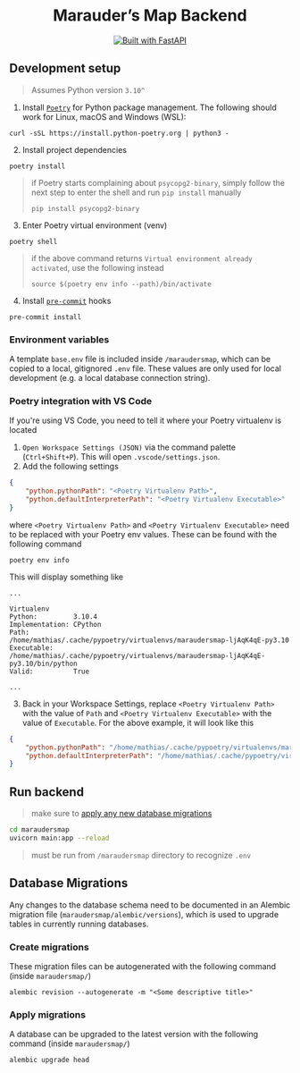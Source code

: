 <h1 align="center">
    Marauder’s Map Backend
</h1>

<p align="center">
    <a href="https://fastapi.tiangolo.com" target="_blank">
        <img src="https://img.shields.io/badge/FastAPI-005571?style=for-the-badge&logo=fastapi" alt="Built with FastAPI">
    </a>
</p>


## Development setup

> Assumes Python version `3.10^`

1. Install [`Poetry`](https://python-poetry.org/) for Python package management. The following should work for Linux, macOS and Windows (WSL):
```
curl -sSL https://install.python-poetry.org | python3 -
```
2. Install project dependencies
```
poetry install
```
> if Poetry starts complaining about `psycopg2-binary`, simply follow the next step to enter the shell and run `pip install` manually
> ```
> pip install psycopg2-binary
> ```
3. Enter Poetry virtual environment (venv)
```
poetry shell
```
> if the above command returns `Virtual environment already activated`, use the following instead
>```
>source $(poetry env info --path)/bin/activate
>```
4. Install [`pre-commit`](https://pre-commit.com/) hooks
```
pre-commit install
```

### Environment variables
A template `base.env` file is included inside `/maraudersmap`, which can be copied to a local, gitignored `.env` file. These values are only used for local development (e.g. a local database connection string).

### Poetry integration with VS Code
If you're using VS Code, you need to tell it where your Poetry virtualenv is located
1. `Open Workspace Settings (JSON)` via the command palette (`Ctrl+Shift+P`). This will open `.vscode/settings.json`.
2. Add the following settings
```json
{
    "python.pythonPath": "<Poetry Virtualenv Path>",
    "python.defaultInterpreterPath": "<Poetry Virtualenv Executable>"
}
```
where `<Poetry Virtualenv Path>` and `<Poetry Virtualenv Executable>` need to be replaced with your Poetry env values. These can be found with the following command
```
poetry env info
```
This will display something like
```
...

Virtualenv
Python:         3.10.4
Implementation: CPython
Path:           /home/mathias/.cache/pypoetry/virtualenvs/maraudersmap-ljAqK4qE-py3.10
Executable:     /home/mathias/.cache/pypoetry/virtualenvs/maraudersmap-ljAqK4qE-py3.10/bin/python
Valid:          True

...
```

3. Back in your Workspace Settings, replace `<Poetry Virtualenv Path>` with the value of `Path` and `<Poetry Virtualenv Executable>` with the value of `Executable`. For the above example, it will look like this
```json
{
    "python.pythonPath": "/home/mathias/.cache/pypoetry/virtualenvs/maraudersmap-ljAqK4qE-py3.10",
    "python.defaultInterpreterPath": "/home/mathias/.cache/pypoetry/virtualenvs/maraudersmap-ljAqK4qE-py3.10/bin/python"
}
```

## Run backend
> make sure to [apply any new database migrations](#apply-migrations)
```bash
cd maraudersmap
uvicorn main:app --reload
```
> must be run from `/maraudersmap` directory to recognize `.env`

## Database Migrations

Any changes to the database schema need to be documented in an Alembic migration file (`maraudersmap/alembic/versions`), which is used to upgrade tables in currently running databases. 

### Create migrations
These migration files can be autogenerated with the following command (inside `maraudersmap/`)
```
alembic revision --autogenerate -m "<Some descriptive title>"
```

### Apply migrations
A database can be upgraded to the latest version with the following command (inside `maraudersmap/`)
```
alembic upgrade head
```
